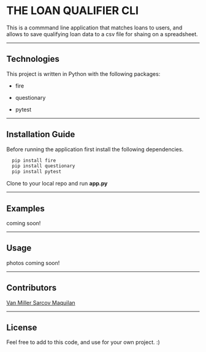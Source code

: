

# THE LOAN QUALIFIER CLI

This is a commmand line application that matches loans to users, and allows to save qualifying loan data to a csv file for shaing on a spreadsheet. 


---

## Technologies

This project is written in Python with the following packages:

* fire 

* questionary 

* pytest



---

## Installation Guide

Before running the application first install the following dependencies.

```python
  pip install fire
  pip install questionary
  pip install pytest
```
Clone to your local repo and run **app.py**

---

## Examples

coming soon!

---

## Usage

photos coming soon!

---

## Contributors

[Van Miller Sarcov Maquilan](https://www.linkedin.com/in/van-miller-sarcov-maquilan-20b472202/) 


---

## License

Feel free to add to this code, and use for your own project. :)

